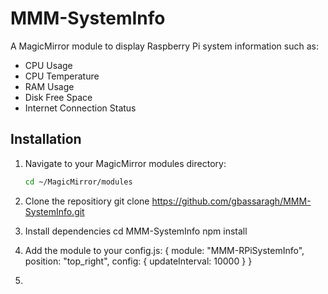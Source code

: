 # MMM-SystemInfo

A MagicMirror module to display Raspberry Pi system information such as:

- CPU Usage
- CPU Temperature
- RAM Usage
- Disk Free Space
- Internet Connection Status

## Installation

1. Navigate to your MagicMirror modules directory:
   ```bash
   cd ~/MagicMirror/modules
2. Clone the repositiory
   git clone https://github.com/gbassaragh/MMM-SystemInfo.git

3. Install dependencies
  cd MMM-SystemInfo
  npm install
  
4. Add the module to your config.js:
  {
  module: "MMM-RPiSystemInfo",
  position: "top_right",
  config: {
    updateInterval: 10000
  }
}

5. 
